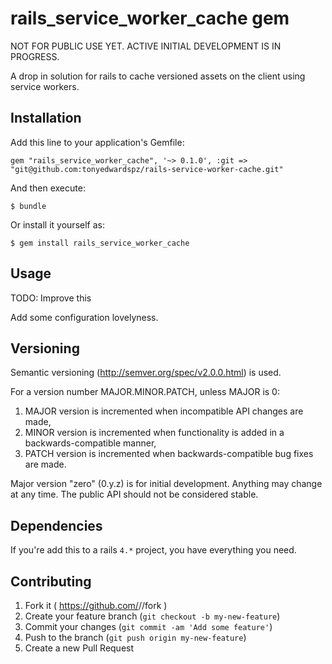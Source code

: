 # rails_service_worker_cache gem

NOT FOR PUBLIC USE YET. ACTIVE INITIAL DEVELOPMENT IS IN PROGRESS.

A drop in solution for rails to cache versioned assets on the client using service workers.


## Installation

Add this line to your application's Gemfile:

    gem "rails_service_worker_cache", '~> 0.1.0', :git => "git@github.com:tonyedwardspz/rails-service-worker-cache.git"

And then execute:

    $ bundle

Or install it yourself as:

    $ gem install rails_service_worker_cache

## Usage

TODO: Improve this

Add some configuration lovelyness.

## Versioning

Semantic versioning (http://semver.org/spec/v2.0.0.html) is used.

For a version number MAJOR.MINOR.PATCH, unless MAJOR is 0:

1. MAJOR version is incremented when incompatible API changes are made,
2. MINOR version is incremented when functionality is added in a backwards-compatible manner,
3. PATCH version is incremented when backwards-compatible bug fixes are made.

Major version "zero" (0.y.z) is for initial development. Anything may change at any time.
The public API should not be considered stable.

## Dependencies

If you're add this to a rails `4.*` project, you have everything you need.

## Contributing

1. Fork it ( https://github.com/<user>/<gem>/fork )
2. Create your feature branch (`git checkout -b my-new-feature`)
3. Commit your changes (`git commit -am 'Add some feature'`)
4. Push to the branch (`git push origin my-new-feature`)
5. Create a new Pull Request
